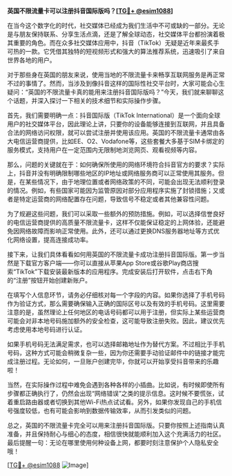**英国不限流量卡可以注册抖音国际版吗？[[TG💪+ @esim1088](https://t.me/s/esim1088)]**

在当今这个数字化的时代，社交媒体已经成为我们生活中不可或缺的一部分。无论是与朋友保持联系、分享生活点滴，还是了解全球动态，社交媒体平台都扮演着极其重要的角色。而在众多社交媒体应用中，抖音（TikTok）无疑是近年来最炙手可热的一款。它凭借其独特的短视频形式和强大的算法推荐系统，迅速吸引了来自世界各地的用户。

对于那些身在英国的朋友来说，使用当地的不限流量卡来畅享互联网服务是再正常不过的事情了。然而，当涉及到像抖音这样的国际性社交平台时，大家可能会心生疑问：“英国的不限流量卡真的能用来注册抖音国际版吗？”今天，我们就来聊聊这个话题，并深入探讨一下相关的技术细节和实际操作步骤。

首先，我们需要明确一点：抖音国际版（TikTok International）是一个面向全球用户的社交媒体平台，因此理论上讲，只要你的设备能够连接到互联网，并且具备合法的网络访问权限，就可以尝试注册并使用该应用。英国的不限流量卡通常由各大电信运营商提供，比如EE、O2、Vodafone等，这些套餐大多基于SIM卡绑定的服务模式，支持用户在一定范围内无限制地浏览网页、观看视频等内容。

那么，问题的关键就在于：如何确保所使用的网络环境符合抖音官方的要求？实际上，抖音并没有明确限制哪些地区的IP地址或网络服务商可以正常使用其服务。但是，在某些情况下，由于地理位置或者网络政策的不同，可能会出现无法顺利登录的情况。例如，有些国家可能因为监管原因对部分应用程序实施了封锁措施；又或者是特定运营商的网络配置存在问题，导致信号不稳定或者其他兼容性问题。

为了规避这些问题，我们可以采取一些额外的预防措施。例如，可以选择信誉良好的电信运营商提供的高质量不限流量卡，这样不仅能保证稳定的上网体验，还能避免因网络故障而影响正常使用。此外，还可以通过更换DNS服务器地址等方式优化网络设置，提高连接成功率。

接下来，让我们具体看看如何用英国的不限流量卡成功注册抖音国际版。第一步当然是下载官方客户端——你可以直接从苹果App Store或谷歌Play商店搜索“TikTok”下载安装最新版本的应用程序。完成安装后打开软件，点击右下角的“注册”按钮开始创建新账户。

在填写个人信息环节，请务必仔细核对每一个字段的内容。如果你选择了手机号码作为验证方式，那么需要确保输入正确的国际区号以及有效的手机号码。这里需要注意的是，虽然理论上任何地区的电话号码都可以用于注册，但实际上某些运营商可能会对非本地号码施加额外的安全检查，这可能导致注册失败。因此，建议优先考虑使用本地号码进行认证。

如果手机号码无法满足需求，也可以选择邮箱地址作为替代方案。不过相比于手机号码，这种方式可能会稍微复杂一些，因为你还需要手动验证邮件中的链接才能完成注册过程。无论如何，一旦账户创建完毕，你就可以开始享受抖音带来的乐趣啦！

当然，在实际操作过程中难免会遇到各种各样的小插曲。比如说，有时候即使所有步骤都正确执行了，仍然会出现“网络错误”之类的提示信息。这时候不要慌张，试着重启路由器或者切换到其他Wi-Fi热点试试看。另外，如果你发现自己的手机信号强度较低，也有可能会影响到数据传输效率，从而引发类似的问题。

总之，英国的不限流量卡完全可以用来注册抖音国际版。只要你按照上述指南认真准备，并且保持耐心与细心的态度，相信很快就能顺利加入这个充满活力的社区。最后提醒一句：无论在哪里使用何种设备上网，都要时刻注意保护个人隐私安全哦！

[[TG💪+ @esim1088](https://t.me/s/esim1088) ![Image](https://i.postimg.cc/4NQfJmqS/Snipaste-2025-05-13-00-14-12.png)]